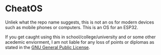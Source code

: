 # CheatOS
Unliek what the repo name suggests, this is not an os for modern devices such as mobile phones or computers. This is an OS for an ESP32.

If you get caught using this in school/college/university and or some other acedemic enviorment, I am not liable for any loss of points or diplomas as stated in the [GNU General Public License](https://github.com/AvocadoKings/CheatOS/main/README.md).
